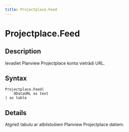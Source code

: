 ```yaml
---
title: Projectplace.Feed
---
```


# Projectplace.Feed


## Description

Ievadiet Planview Projectplace konta vietrādi URL.


## Syntax

```powerquery
Projectplace.Feed(
    ODataURL as text
) as table
```


## Details

Atgriež tabulu ar atbilstošiem Planview Projectplace datiem.


